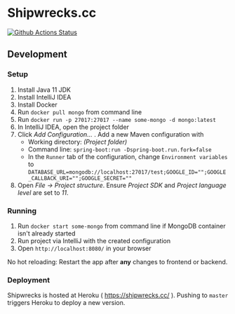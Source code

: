 Shipwrecks.cc
=============
[![Github Actions Status](https://github.com/lauriharpf/shipwrecks/workflows/Java%20CI/badge.svg)](https://github.com/lauriharpf/shipwrecks/actions?query=workflow%3A%22Java+CI%22)

## Development

### Setup

1. Install Java 11 JDK
1. Install IntelliJ IDEA
1. Install Docker
1. Run `docker pull mongo` from command line
1. Run `docker run -p 27017:27017 --name some-mongo -d mongo:latest`
1. In IntelliJ IDEA, open the project folder 
1. Click _Add Configuration..._ . Add a new Maven configuration with
    * Working directory: _(Project folder)_
    * Command line: `spring-boot:run -Dspring-boot.run.fork=false`
    * In the `Runner` tab of the configuration, change `Environment variables` to `DATABASE_URL=mongodb://localhost:27017/test;GOOGLE_ID="";GOOGLE_CALLBACK_URI="";GOOGLE_SECRET=""` 
1. Open _File -> Project structure_. Ensure _Project SDK_ and _Project language level_ are set to _11_.

### Running
1. Run `docker start some-mongo` from command line if MongoDB container isn't already started
1. Run project via IntelliJ with the created configuration
1. Open `http://localhost:8080/` in your browser

No hot reloading: Restart the app after **any** changes to frontend or backend.

### Deployment
Shipwrecks is hosted at Heroku ( https://shipwrecks.cc/ ). Pushing to `master` triggers Heroku to deploy a new version.